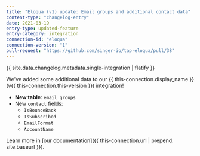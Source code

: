 ```yaml
---
title: "Eloqua (v1) update: Email groups and additional contact data"
content-type: "changelog-entry"
date: 2021-03-19
entry-type: updated-feature
entry-category: integration
connection-id: "eloqua"
connection-version: "1"
pull-request: "https://github.com/singer-io/tap-eloqua/pull/38"
---
```

{{ site.data.changelog.metadata.single-integration | flatify }}

We've added some additional data to our {{ this-connection.display_name }} (v{{ this-connection.this-version }}) integration!

- **New table**: `email_groups`
- New `contact` fields:
  - `IsBounceBack`
  - `IsSubscribed`
  - `EmailFormat`
  - `AccountName`

Learn more in [our documentation]({{ this-connection.url | prepend: site.baseurl }}).